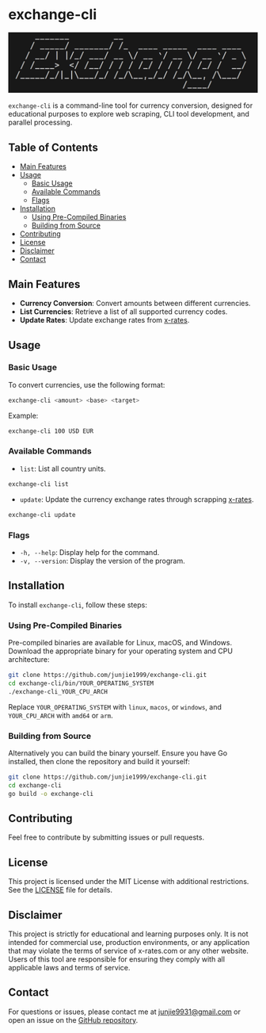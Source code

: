 # exchange-cli

![exchange logo](assets/Exchange.png)

`exchange-cli` is a command-line tool for currency conversion, designed for educational purposes to explore web scraping, CLI tool development, and parallel processing.

## Table of Contents

- [Main Features](#main-features)
- [Usage](#usage)
  - [Basic Usage](#basic-usage)
  - [Available Commands](#available-commands)
  - [Flags](#flags)
- [Installation](#installation)
    - [Using Pre-Compiled Binaries](#using-pre-compiled-binaries)
    - [Building from Source](#building-from-source)
- [Contributing](#contributing)
- [License](#license)
- [Disclaimer](#disclaimer)
- [Contact](#contact)


## Main Features

- **Currency Conversion**: Convert amounts between different currencies.
- **List Currencies**: Retrieve a list of all supported currency codes.
- **Update Rates**: Update exchange rates from [x-rates](https://www.x-rates.com/).



## Usage

### Basic Usage

To convert currencies, use the following format:

```bash
exchange-cli <amount> <base> <target>
```

Example:
```bash
exchange-cli 100 USD EUR
```

### Available Commands

- `list`: List all country units.
```bash
exchange-cli list
```

- `update`: Update the currency exchange rates through scrapping [x-rates](https://www.x-rates.com/).
```bash
exchange-cli update
```

### Flags
- `-h, --help`: Display help for the command.
- `-v, --version`: Display the version of the program.



## Installation

To install `exchange-cli`, follow these steps:

### Using Pre-Compiled Binaries
Pre-compiled binaries are available for Linux, macOS, and Windows. Download the appropriate binary for your operating system and CPU architecture:

```bash
git clone https://github.com/junjie1999/exchange-cli.git
cd exchange-cli/bin/YOUR_OPERATING_SYSTEM
./exchange-cli_YOUR_CPU_ARCH
```

Replace `YOUR_OPERATING_SYSTEM` with `linux`, `macos`, or `windows`, and `YOUR_CPU_ARCH` with `amd64` or `arm`.

### Building from Source
Alternatively you can build the binary yourself. Ensure you have Go installed, then clone the repository and build it yourself:

```bash
git clone https://github.com/junjie1999/exchange-cli.git
cd exchange-cli
go build -o exchange-cli
```

## Contributing
Feel free to contribute by submitting issues or pull requests.

## License

This project is licensed under the MIT License with additional restrictions. See the [LICENSE](LICENSE) file for details.

## Disclaimer

This project is strictly for educational and learning purposes only. It is not intended for commercial use, production environments, or any application that may violate the terms of service of x-rates.com or any other website. Users of this tool are responsible for ensuring they comply with all applicable laws and terms of service.


## Contact
For questions or issues, please contact me at junjie9931@gmail.com or open an issue on the [GitHub repository](https://github.com/junjie1999/exchange-cli).